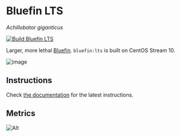 # Bluefin LTS
*Achillobator giganticus*

[![Build Bluefin LTS](https://github.com/socially-distant/bluefin-lts/actions/workflows/build-regular.yml/badge.svg)](https://github.com/socially-distant/bluefin-lts/actions/workflows/build-regular.yml)

Larger, more lethal [Bluefin](https://projectbluefin.io). `bluefin:lts` is built on CentOS Stream 10.

![image](https://github.com/user-attachments/assets/2e160934-44e6-4aee-b2b8-accb3bcf0a41)

## Instructions

Check [the documentation](https://docs.projectbluefin.io/lts) for the latest instructions.

## Metrics

![Alt](https://repobeats.axiom.co/api/embed/3e29c59ccd003fe1939ce0bdfccdee2b14203541.svg "Repobeats analytics image")
